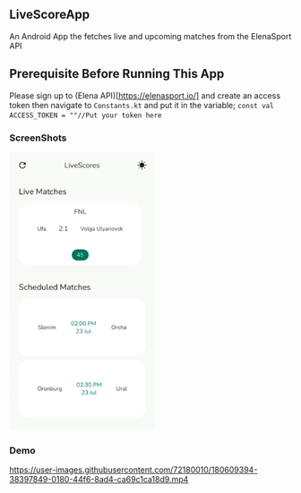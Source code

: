 ## LiveScoreApp
An Android App the fetches live and upcoming matches from the ElenaSport API

## Prerequisite Before Running This App
Please sign up to (Elena API)[https://elenasport.io/] and create an access token then navigate to `Constants.kt` and put
it in the variable;
``
const val ACCESS_TOKEN = ""//Put your token here
``

### ScreenShots
<img src="screenshots/screenshot1.png" width="260">

### Demo
https://user-images.githubusercontent.com/72180010/180609394-38397849-0180-44f6-8ad4-ca69c1ca18d9.mp4
